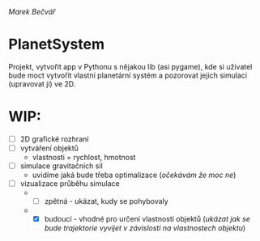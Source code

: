 *Marek Bečvář*

# PlanetSystem

Projekt, vytvořit app v Pythonu s nějakou lib (asi pygame), kde si uživatel bude moct vytvořit vlastní planetární systém a pozorovat jejich simulaci (upravovat ji) ve 2D.

# WIP:
* [ ] 2D grafické rozhraní
* [ ] vytváření objektů
  - vlastnosti = rychlost, hmotnost
* [ ] simulace gravitačních sil
  - uvidíme jaká bude třeba optimalizace (*očekávám že moc ne*)
* [ ] vizualizace průběhu simulace
  - * [ ] zpětná - ukázat, kudy se pohybovaly
  - * [x] budoucí - vhodné pro určení vlastností objektů (*ukázat jak se bude trajektorie vyvíjet v závislosti na vlastnostech objektu*)  
